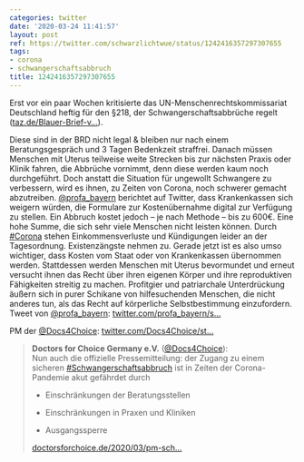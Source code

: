 ```yaml
---
categories: twitter
date: '2020-03-24 11:41:57'
layout: post
ref: https://twitter.com/schwarzlichtwue/status/1242416357297307655
tags:
- corona
- schwangerschaftsabbruch
title: 1242416357297307655
---
```

Erst vor ein paar Wochen kritisierte das UN-Menschenrechtskommissariat Deutschland heftig für den §218, der Schwangerschaftsabbrüche regelt ([taz.de/Blauer-Brief-v…](https://taz.de/Blauer-Brief-von-den-Vereinten-Nationen/!5667748/)).

 Diese sind in der BRD nicht legal &amp; bleiben nur nach einem Beratungsgespräch und 3 Tagen Bedenkzeit straffrei.
Danach müssen Menschen mit Uterus teilweise weite Strecken bis zur nächsten Praxis oder Klinik fahren, die Abbrüche vornimmt, denn diese werden kaum noch durchgeführt.
Doch anstatt die Situation für ungewollt Schwangere zu verbessern, wird es ihnen, zu Zeiten von Corona, noch schwerer gemacht abzutreiben.
[@profa_bayern](https://twitter.com/profa_bayern) berichtet auf Twitter, dass Krankenkassen sich weigern würden, die Formulare zur Kostenübernahme digital zur Verfügung zu stellen. Ein Abbruch kostet jedoch – je nach Methode – bis zu 600€. Eine hohe Summe, die sich sehr viele Menschen nicht leisten können.
Durch [#Corona](/t/corona) stehen Einkommensverluste und Kündigungen leider an der Tagesordnung. Existenzängste nehmen zu. Gerade jetzt ist es also umso wichtiger, dass Kosten vom Staat oder von Krankenkassen übernommen werden.
Stattdessen werden Menschen mit Uterus bevormundet und erneut versucht ihnen das Recht über ihren eigenen Körper und ihre reproduktiven Fähigkeiten streitig zu machen.
Profitgier und patriarchale Unterdrückung äußern sich in purer Schikane von hilfesuchenden Menschen, die nicht anderes tun, als das Recht auf körperliche Selbstbestimmung einzufordern.
Tweet von [@profa_bayern](https://twitter.com/profa_bayern): [twitter.com/profa_bayern/s…](https://twitter.com/profa_bayern/status/1242184013479129088?s=19)

PM der [@Docs4Choice](https://twitter.com/Docs4Choice): [twitter.com/Docs4Choice/st…](https://twitter.com/Docs4Choice/status/1241791064228446209?s=19)
> <b>Doctors for Choice Germany e.V.</b> ([@Docs4Choice](https://twitter.com/Docs4Choice)):  
>Nun auch die offizielle Pressemitteilung: der Zugang zu einem sicheren [#Schwangerschaftsabbruch](/t/schwangerschaftsabbruch) ist in Zeiten der Corona-Pandemie akut gefährdet durch   
>  
>- Einschränkungen der Beratungsstellen  
>  
>- Einschränkungen in Praxen und Kliniken  
>  
>- Ausgangssperre  
>  
>  
>  
>[doctorsforchoice.de/2020/03/pm-sch…](https://doctorsforchoice.de/2020/03/pm-schwangerschaftsabbruch-corona/)  

